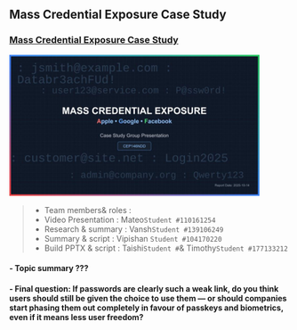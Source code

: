 ## Mass Credential Exposure Case Study

### [Mass Credential Exposure Case Study](https://youtu.be/O1_JQNPSpIo) 
<img width=450 src="presentation_requirements/image.jpg"/>

> - Team members& roles :
>  - Video Presentation   : Mateo`Student #110161254`
>  - Research & summary   : Vansh`Student #139106249`
>  - Summary & script     : Vipishan `Student #104170220`
>  - Build PPTX & script  : Taishi`Student #`& Timothy`Student #177133212`

####  - Topic summary             ???
####  - Final question:            If passwords are clearly such a weak link, do you think users should still be given the choice to use them — or should companies start phasing them out completely in favour of passkeys and biometrics, even if it means less user freedom?
